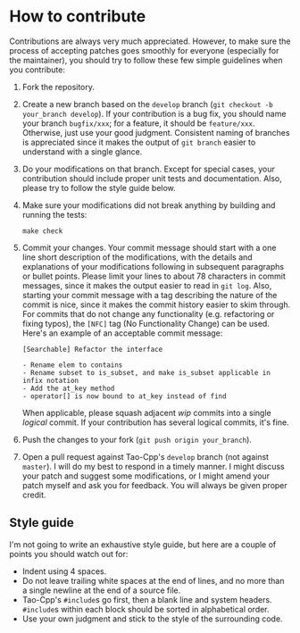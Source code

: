 # How to contribute

Contributions are always very much appreciated. However, to make sure the
process of accepting patches goes smoothly for everyone (especially for
the maintainer), you should try to follow these few simple guidelines when
you contribute:

1. Fork the repository.
2. Create a new branch based on the `develop` branch (`git checkout -b your_branch develop`).
   If your contribution is a bug fix, you should name your branch `bugfix/xxx`;
   for a feature, it should be `feature/xxx`. Otherwise, just use your good
   judgment. Consistent naming of branches is appreciated since it makes the
   output of `git branch` easier to understand with a single glance.
3. Do your modifications on that branch. Except for special cases, your
   contribution should include proper unit tests and documentation. Also,
   please try to follow the style guide below.
4. Make sure your modifications did not break anything by building and
   running the tests:

   ```shell
   make check
   ```
5. Commit your changes. Your commit message should start with a one line
   short description of the modifications, with the details and explanations
   of your modifications following in subsequent paragraphs or bullet points.
   Please limit your lines to about 78 characters in commit messages, since
   it makes the output easier to read in `git log`. Also, starting your commit
   message with a tag describing the nature of the commit is nice, since it
   makes the commit history easier to skim through. For commits that do not
   change any functionality (e.g. refactoring or fixing typos), the `[NFC]`
   tag (No Functionality Change) can be used. Here's an example of an
   acceptable commit message:
   ```
   [Searchable] Refactor the interface

   - Rename elem to contains
   - Rename subset to is_subset, and make is_subset applicable in infix notation
   - Add the at_key method
   - operator[] is now bound to at_key instead of find
   ```
   When applicable, please squash adjacent _wip_ commits into a single
   _logical_ commit. If your contribution has several logical commits,
   it's fine.
6. Push the changes to your fork (`git push origin your_branch`).
7. Open a pull request against Tao-Cpp's `develop` branch (not against `master`).
   I will do my best to respond in a timely manner. I might discuss your patch
   and suggest some modifications, or I might amend your patch myself and ask
   you for feedback. You will always be given proper credit.


## Style guide

I'm not going to write an exhaustive style guide, but here are a couple of
points you should watch out for:
- Indent using 4 spaces.
- Do not leave trailing white spaces at the end of lines, and no more than a
  single newline at the end of a source file.
- Tao-Cpp's `#include`s go first, then a blank line and system headers.
  `#include`s within each block should be sorted in alphabetical order.
- Use your own judgment and stick to the style of the surrounding code.